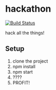 # hackathon

[![Build Status](https://travis-ci.org/cilindrox/hackathon.svg?branch=master)](https://travis-ci.org/cilindrox/hackathon)

hack all the things!


## Setup

1. clone the project
2. npm install
3. npm start
4. ????
5. PROFIT!
